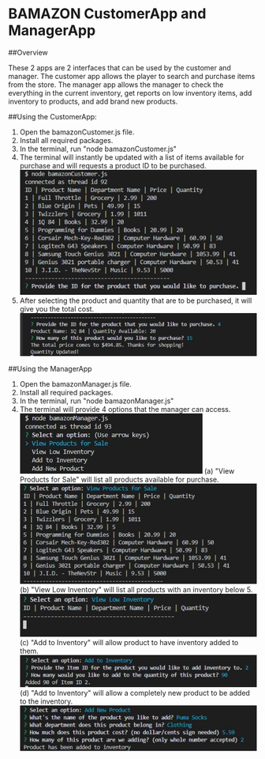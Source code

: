 # BAMAZON CustomerApp and ManagerApp

##Overview

These 2 apps are 2 interfaces that can be used by the customer and manager. The customer app allows the player to search and purchase items from the store. The manager app allows the manager to check the everything in the current inventory, get reports on low inventory items, add inventory to products, and add brand new products.


##Using the CustomerApp:
1. Open the bamazonCustomer.js file.
2. Install all required packages.
3. In the terminal, run "node bamazonCustomer.js"
4. The terminal will instantly be updated with a list of items available for purchase and will requests a product ID to be purchased.
![invenlist](/rdme_images/img01.jpg)
5. After selecting the product and quantity that are to be purchased, it will give you the total cost. 
![checkout](/rdme_images/img02.jpg)

##Using the ManagerApp
1. Open the bamazonManager.js file.
2. Install all required packages.
3. In the terminal, run "node bamazonManager.js"
4. The terminal will provide 4 options that the manager can access.
![managerop](/rdme_images/img03.jpg)
(a) "View Products for Sale" will list all products available for purchase.
![managerop1](/rdme_images/img04.jpg)
(b) "View Low Inventory" will list all products with an inventory below 5.
![managerop2](/rdme_images/img05.jpg)
(c) "Add to Inventory" will allow product to have inventory added to them.
![managerop3](/rdme_images/img06.jpg)
(d) "Add to Inventory" will allow a completely new product to be added to the inventory. 
![managerop4](/rdme_images/img07.jpg)